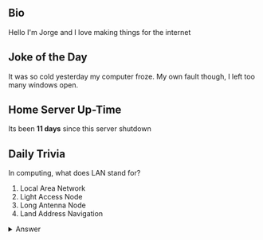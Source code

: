 ## Bio

Hello I'm Jorge and I love making things for the internet

## Joke of the Day

It was so cold yesterday my computer froze. My own fault though, I left too many windows open.

## Home Server Up-Time

Its been **11 days** since this server shutdown


## Daily Trivia

In computing, what does LAN stand for?
 1. Local Area Network
 2. Light Access Node
 3. Long Antenna Node
 4. Land Address Navigation

<details>
  <summary>Answer</summary>
  Local Area Network
</details>
